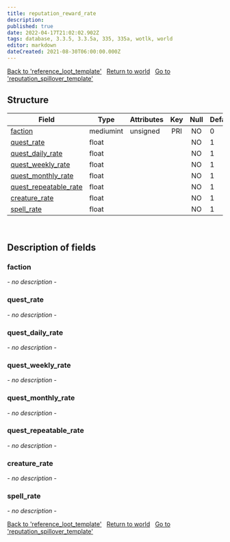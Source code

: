 ```yaml
---
title: reputation_reward_rate
description: 
published: true
date: 2022-04-17T21:02:02.902Z
tags: database, 3.3.5, 3.3.5a, 335, 335a, wotlk, world
editor: markdown
dateCreated: 2021-08-30T06:00:00.000Z
---
```


<a href="https://trinitycore.info/en/database/335/world/reference_loot_template" class="mt-5 v-btn v-btn--depressed v-btn--flat v-btn--outlined theme--light v-size--default darkblue--text text--lighten-3"><span class="v-btn__content"><i aria-hidden="true" class="v-icon notranslate v-icon--left mdi mdi-arrow-left theme--light"></i><span>Back to 'reference_loot_template'</span></span></a>&nbsp;&nbsp;&nbsp;<a href="https://trinitycore.info/en/database/335/world/home" class="mt-5 v-btn v-btn--depressed v-btn--flat v-btn--outlined theme--light v-size--default darkblue--text text--lighten-3"><span class="v-btn__content"><i aria-hidden="true" class="v-icon notranslate v-icon--left mdi mdi-home-outline theme--light"></i><span>Return to world</span></span></a>&nbsp;&nbsp;&nbsp;<a href="https://trinitycore.info/en/database/335/world/reputation_spillover_template" class="mt-5 v-btn v-btn--depressed v-btn--flat v-btn--outlined theme--light v-size--default darkblue--text text--lighten-3"><span class="v-btn__content"><span>Go to 'reputation_spillover_template'</span><i aria-hidden="true" class="v-icon notranslate v-icon--right mdi mdi-arrow-right theme--light"></i></span></a>

## Structure

| Field | Type | Attributes | Key | Null | Default | Extra | Comment |
| --- | --- | --- | :---: | :---: | --- | --- | --- |
| [faction](#faction) | mediumint | unsigned | PRI | NO | 0 |  |  |
| [quest_rate](#quest_rate) | float |  |  | NO | 1 |  |  |
| [quest_daily_rate](#quest_daily_rate) | float |  |  | NO | 1 |  |  |
| [quest_weekly_rate](#quest_weekly_rate) | float |  |  | NO | 1 |  |  |
| [quest_monthly_rate](#quest_monthly_rate) | float |  |  | NO | 1 |  |  |
| [quest_repeatable_rate](#quest_repeatable_rate) | float |  |  | NO | 1 |  |  |
| [creature_rate](#creature_rate) | float |  |  | NO | 1 |  |  |
| [spell_rate](#spell_rate) | float |  |  | NO | 1 |  |  |
&nbsp;
## Description of fields

### faction
*- no description -*
&nbsp;

### quest_rate
*- no description -*
&nbsp;

### quest_daily_rate
*- no description -*
&nbsp;

### quest_weekly_rate
*- no description -*
&nbsp;

### quest_monthly_rate
*- no description -*
&nbsp;

### quest_repeatable_rate
*- no description -*
&nbsp;

### creature_rate
*- no description -*
&nbsp;

### spell_rate
*- no description -*
&nbsp;

<a href="https://trinitycore.info/en/database/335/world/reference_loot_template" class="mt-5 v-btn v-btn--depressed v-btn--flat v-btn--outlined theme--light v-size--default darkblue--text text--lighten-3"><span class="v-btn__content"><i aria-hidden="true" class="v-icon notranslate v-icon--left mdi mdi-arrow-left theme--light"></i><span>Back to 'reference_loot_template'</span></span></a>&nbsp;&nbsp;&nbsp;<a href="https://trinitycore.info/en/database/335/world/home" class="mt-5 v-btn v-btn--depressed v-btn--flat v-btn--outlined theme--light v-size--default darkblue--text text--lighten-3"><span class="v-btn__content"><i aria-hidden="true" class="v-icon notranslate v-icon--left mdi mdi-home-outline theme--light"></i><span>Return to world</span></span></a>&nbsp;&nbsp;&nbsp;<a href="https://trinitycore.info/en/database/335/world/reputation_spillover_template" class="mt-5 v-btn v-btn--depressed v-btn--flat v-btn--outlined theme--light v-size--default darkblue--text text--lighten-3"><span class="v-btn__content"><span>Go to 'reputation_spillover_template'</span><i aria-hidden="true" class="v-icon notranslate v-icon--right mdi mdi-arrow-right theme--light"></i></span></a>
